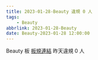 ```yaml
---
title: 2023-01-28-Beauty 違規 0 人
tags:
    - Beauty
abbrlink: 2023-01-28-Beauty
date: Beauty-2023-01-28 12:00:00
---
```

Beauty 板 [板規連結](https://www.ptt.cc/bbs/Beauty/M.1630069980.A.84B.html)
昨天違規 0 人
